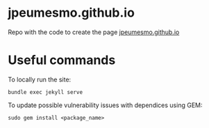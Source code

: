 # jpeumesmo.github.io

Repo with the code to create the page [jpeumesmo.github.io](https://jpeumesmo.github.io/)

# Useful commands

To locally run the site:
```
bundle exec jekyll serve
```

To update possible vulnerability issues with dependices using GEM:
```
sudo gem install <package_name>
```
